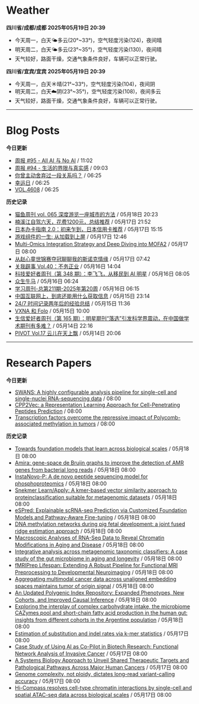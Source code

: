 # Weather
<!--qweather:start-->
**四川省/成都/成都 2025年05月19日 20:39**
- 今天周一，白天🌤️多云(20°~33°)，空气轻度污染(124)，夜间晴
- 明天周二，白天🌤️多云(23°~35°)，空气轻度污染(130)，夜间晴
- 天气较好，路面干燥，交通气象条件良好，车辆可以正常行驶。

**四川省/宜宾/宜宾 2025年05月19日 20:39**
- 今天周一，白天☀️晴(21°~33°)，空气轻度污染(104)，夜间阴
- 明天周二，白天☁️阴(23°~35°)，空气轻度污染(108)，夜间多云
- 天气较好，路面干燥，交通气象条件良好，车辆可以正常行驶。
<!--qweather:end-->
---
# Blog Posts
<!--rss-blogs:start-->
**今日更新**
- [周报 #95 - All AI 与 No AI](https://www.pseudoyu.com/posts/weekly_review_95) / 11:02
- [周报 #94 - 生活的界限与真实感](https://www.pseudoyu.com/posts/weekly_review_94) / 09:03
- [你曾主动舍弃过一段关系吗？](http://m.wufazhuce.com/question/4368) / 06:25
- [幸运日](http://m.wufazhuce.com/article/6795) / 06:25
- [VOL.4608](http://m.wufazhuce.com/one/4759) / 06:25

**历史记录**
- [猫鱼周刊 vol. 065 深度游览一座城市的方法](https://ameow.xyz/archives/weekly-065) / 05月18日 20:23
- [楠溪江自驾六天，花费1200元，总结推荐](https://blog.ops-coffee.cn/r/city-china-zhejiang-wenzhou-yongjia-nanxijiang.html) / 05月17日 21:52
- [日本办卡指南 2.0：初来乍到，日本信用卡推荐](https://song.al/creditcard2) / 05月17日 15:15
- [游戏组件的一生: 从加载到上屏](https://blog.ursb.me/posts/game-engine-renderer/) / 05月17日 12:46
- [Multi-Omics Integration Strategy and Deep Diving into MOFA2](https://divingintogeneticsandgenomics.com/post/multiomics-mofa2/) / 05月17日 08:00
- [从赵心童世锦赛夺冠聊聊我的斯诺克情缘](https://wiki.eryajf.net/pages/a49f60/) / 05月17日 07:42
- [关我辟事 Vol.40：不务正业](https://blog.douchi.space/spark-joy-digest-2025-5a/) / 05月16日 14:04
- [科技爱好者周刊（第 348 期）：李飞飞，从移民到 AI 明星](http://www.ruanyifeng.com/blog/2025/05/weekly-issue-348.html) / 05月16日 08:05
- [众生牛马](https://www.xiangshitan.com/post/3402.html) / 05月16日 06:24
- [学习周刊-总第211期-2025年第20周](https://wiki.eryajf.net/pages/a0fa42/) / 05月16日 06:15
- [中国互联网上，到底还能用什么获取信息](https://cyp0633.icu/timeline/2025/05/fsou-lawsuit/) / 05月15日 23:14
- [24/7 时间记录两年后的经验总结](https://thirdshire.com/timetracking/) / 05月15日 11:36
- [VXNA 和 Folo](https://anotherdayu.com/2025/6972/) / 05月15日 10:00
- [生信爱好者周刊（第 165 期）：明星期刊“落选”引发科学界震动，在中国做学术期刊有多难？](https://openbiox.github.io/weekly/issue-165/) / 05月14日 22:16
- [PIVOT Vol.17 云儿在天上飘](https://anotherdayu.com/2025/6966/) / 05月14日 20:06
<!--rss-blogs:end-->
---
# Research Papers
<!--rss-papers:start-->
**今日更新**
- [SWANS: A highly configurable analysis pipeline for single-cell and single-nuclei RNA-sequencing data](https://www.biorxiv.org/content/10.1101/2025.05.14.654073v1?rss=1) / 08:00
- [CPP2Vec: a Representation Learning Approach for Cell-Penetrating Peptides Prediction](https://www.biorxiv.org/content/10.1101/2025.05.15.654208v1?rss=1) / 08:00
- [Transcription factors overcome the repressive impact of Polycomb-associated methylation in tumors](https://www.biorxiv.org/content/10.1101/2025.05.15.654174v1?rss=1) / 08:00

**历史记录**
- [Towards foundation models that learn across biological scales](https://www.biorxiv.org/content/10.1101/2025.05.16.653447v1?rss=1) / 05月18日 08:00
- [Amira: gene-space de Bruijn graphs to improve the detection of AMR genes from bacterial long reads](https://www.biorxiv.org/content/10.1101/2025.05.16.654303v1?rss=1) / 05月18日 08:00
- [InstaNovo-P: A de novo peptide sequencing model for phosphoproteomics](https://www.biorxiv.org/content/10.1101/2025.05.14.654049v1?rss=1) / 05月18日 08:00
- [Snekmer Learn/Apply: A kmer-based vector similarity approach to proteinclassification suitable for metagenomic datasets](https://www.biorxiv.org/content/10.1101/2025.05.16.654600v1?rss=1) / 05月18日 08:00
- [eSPred: Explainable scRNA-seq Prediction via Customized Foundation Models and Pathway-Aware Fine-tuning](https://www.biorxiv.org/content/10.1101/2025.05.14.654052v1?rss=1) / 05月18日 08:00
- [DNA methylation networks during pig fetal development: a joint fused ridge estimation approach](https://www.biorxiv.org/content/10.1101/2025.05.15.654211v1?rss=1) / 05月18日 08:00
- [Macroscopic Analyses of RNA-Seq Data to Reveal Chromatin Modifications in Aging and Disease](https://www.biorxiv.org/content/10.1101/2025.05.14.654062v1?rss=1) / 05月18日 08:00
- [Integrative analysis across metagenomic taxonomic classifiers: A case study of the gut microbiome in aging and longevity](https://www.biorxiv.org/content/10.1101/2025.05.14.654104v1?rss=1) / 05月18日 08:00
- [fMRIPrep Lifespan: Extending A Robust Pipeline for Functional MRI Preprocessing to Developmental Neuroimaging](https://www.biorxiv.org/content/10.1101/2025.05.14.654069v1?rss=1) / 05月18日 08:00
- [Aggregating multimodal cancer data across unaligned embedding spaces maintains tumor of origin signal](https://www.biorxiv.org/content/10.1101/2025.05.14.653900v1?rss=1) / 05月18日 08:00
- [An Updated Polygenic Index Repository: Expanded Phenotypes, New Cohorts, and Improved Causal Inference](https://www.biorxiv.org/content/10.1101/2025.05.14.653986v1?rss=1) / 05月18日 08:00
- [Exploring the interplay of complex carbohydrate intake, the microbiome CAZymes pool and short-chain fatty acid production in the human gut: insights from different cohorts in the Argentine population](https://www.biorxiv.org/content/10.1101/2025.05.15.654276v1?rss=1) / 05月18日 08:00
- [Estimation of substitution and indel rates via k-mer statistics](https://www.biorxiv.org/content/10.1101/2025.05.14.653858v1?rss=1) / 05月17日 08:00
- [Case Study of Using AI as Co-Pilot in Biotech Research: Functional Network Analysis of Invasive Cancer](https://www.biorxiv.org/content/10.1101/2025.05.14.654152v1?rss=1) / 05月17日 08:00
- [A Systems Biology Approach to Unveil Shared Therapeutic Targets and Pathological Pathways Across Major Human Cancers](https://www.biorxiv.org/content/10.1101/2025.05.14.653945v1?rss=1) / 05月17日 08:00
- [Genome complexity, not ploidy, dictates long-read variant-calling accuracy](https://www.biorxiv.org/content/10.1101/2025.05.14.653922v1?rss=1) / 05月17日 08:00
- [Hi-Compass resolves cell-type chromatin interactions by single-cell and spatial ATAC-seq data across biological scales](https://www.biorxiv.org/content/10.1101/2025.05.14.654019v1?rss=1) / 05月17日 08:00
<!--rss-papers:end-->

